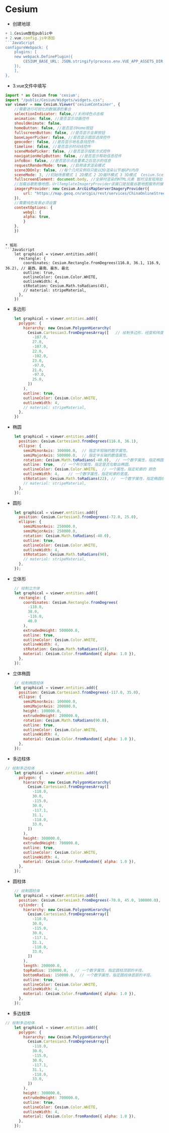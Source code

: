 # Cesium

*  创建地球
```JavaScript
+ 1.Cesium放在public中
+ 2.vue.config.js中添加
```JavaScript
configureWebpack: {
    plugins: [
    new webpack.DefinePlugin({
        CESIUM_BASE_URL: JSON.stringify(process.env.VUE_APP_ASSETS_DIR + '/Cesium')
    }),
    ], 
},
```
+ 3.vue文件中填写
```JavaScript
import * as Cesium from 'cesium';
import "/public/Cesium/Widgets/widgets.css";
var viewer = new Cesium.Viewer('cesiumContainer', {
    //需要进行可视化的数据源的集合
    selectionIndicator: false,//关闭绿色点击框
    animation: false, //是否显示动画控件
    shouldAnimate: false,
    homeButton: false, //是否显示Home按钮
    fullscreenButton: false, //是否显示全屏按钮
    baseLayerPicker: false, //是否显示图层选择控件
    geocoder: false, //是否显示地名查找控件
    timeline: false, //是否显示时间线控件
    sceneModePicker: false, //是否显示投影方式控件
    navigationHelpButton: false, //是否显示帮助信息控件
    infoBox: false, //是否显示点击要素之后显示的信息
    requestRenderMode: true, //启用请求渲染模式
    scene3DOnly: false, //每个几何实例将只能以3D渲染以节省GPU内存
    sceneMode: 3, //初始场景模式 1 2D模式 2 2D循环模式 3 3D模式  Cesium.SceneMode
    fullscreenElement: document.body, //全屏时渲染的HTML元素 暂时没发现用处
    //加载谷歌影像地图，UrlTemplateImageryProvider该接口是加载谷歌地图服务的接口
    imageryProvider: new Cesium.ArcGisMapServerImageryProvider({
        url: "https://map.geoq.cn/arcgis/rest/services/ChinaOnlineStreetPurplishBlue/MapServer",
    }),
    //需要纯色背景必须设置
    contextOptions: {
        webgl: {
        alpha: true,
        }
    },
    })
```
```

* 矩形
```JavaScript
    let graphical = viewer.entities.add({
      rectangle: {
        coordinates: Cesium.Rectangle.fromDegrees(116.8, 36.1, 116.9, 36.2), // 最西、最南、最东、最北
        outline: true,
        outlineColor: Cesium.Color.WHITE,
        outlineWidth: 4,
        stRotation: Cesium.Math.toRadians(45),
        // material: stripeMaterial,
      },
    })
```
* 多边形
```JavaScript
 	let graphical = viewer.entities.add({
      polygon: {
        hierarchy: new Cesium.PolygonHierarchy(
          Cesium.Cartesian3.fromDegreesArray([   // 绘制多边形，经度和纬度值列表。值交替显示[经度，纬度，经度，纬度...]。
            -107.0,
            27.0,
            -107.0,
            22.0,
            -102.0,
            23.0,
            -97.0,
            21.0,
            -97.0,
            25.0,
          ])
        ),
        outline: true,
        outlineColor: Cesium.Color.WHITE,
        outlineWidth: 4,
        // material: stripeMaterial,
      },
    })
```
* 椭圆
```JavaScript
 	let graphical = viewer.entities.add({
      position: Cesium.Cartesian3.fromDegrees(116.8, 36.1),
      ellipse: {
        semiMinorAxis: 300000.0,  // 指定半短轴的数字属性。
        semiMajorAxis: 500000.0,  // 指定半长轴的数值属性。
        rotation: Cesium.Math.toRadians(-40.0),  // 一个数字属性，指定椭圆从北方逆时针旋转。
        outline: true,   // 一个布尔属性，指定是否勾勒出椭圆。
        outlineColor: Cesium.Color.WHITE,  // 一个属性，指定轮廓的 颜色 
        outlineWidth: 4,    // 一个数字属性，指定轮廓的宽度。
        stRotation: Cesium.Math.toRadians(22), //  一个数字属性，指定椭圆纹理从北方逆时针旋转。
        // material: stripeMaterial,
      },
    });
```
* 圆形
```JavaScript
	let graphical = viewer.entities.add({
      position: Cesium.Cartesian3.fromDegrees(-72.0, 25.0),
      ellipse: {
        semiMinorAxis: 250000.0,
        semiMajorAxis: 250000.0,
        rotation: Cesium.Math.toRadians(-40.0),
        outline: true,
        outlineColor: Cesium.Color.WHITE,
        outlineWidth: 4,
        stRotation: Cesium.Math.toRadians(90),
        // material: stripeMaterial,
      },
    });
```
* 立体形
```JavaScript
	// 绘制立方体
    let graphical = viewer.entities.add({
      rectangle: {
        coordinates: Cesium.Rectangle.fromDegrees(
          -118.0,
          38.0,
          -116.0,
          40.0
        ),
        extrudedHeight: 500000.0,
        outline: true,
        outlineColor: Cesium.Color.WHITE,
        outlineWidth: 4,
        stRotation: Cesium.Math.toRadians(45),
        material: Cesium.Color.fromRandom({ alpha: 1.0 }),
      },
    });
```
* 立体椭圆
```JavaScript
	// 绘制椭圆柱体
    let graphical = viewer.entities.add({
      position: Cesium.Cartesian3.fromDegrees(-117.0, 35.0),
      ellipse: {
        semiMinorAxis: 100000.0,
        semiMajorAxis: 200000.0,
        height: 100000.0,
        extrudedHeight: 200000.0,
        rotation: Cesium.Math.toRadians(90.0),
        outline: true,
        outlineColor: Cesium.Color.WHITE,
        outlineWidth: 4,
        material: Cesium.Color.fromRandom({ alpha: 1.0 }),
      },
    });
```
* 多边柱体
```JavaScript
// 绘制多边柱体
    let graphical = viewer.entities.add({
      polygon: {
        hierarchy: new Cesium.PolygonHierarchy(
          Cesium.Cartesian3.fromDegreesArray([
            -118.0,
            30.0,
            -115.0,
            30.0,
            -117.1,
            31.1,
            -118.0,
            33.0,
          ])
        ),
        height: 300000.0,
        extrudedHeight: 700000.0,
        outline: true,
        outlineColor: Cesium.Color.WHITE,
        outlineWidth: 4,
        material: Cesium.Color.fromRandom({ alpha: 1.0 }),
      },
    });
```

* 圆柱体
```JavaScript
    // 绘制圆柱体
    let graphical = viewer.entities.add({
      position: Cesium.Cartesian3.fromDegrees(-70.0, 45.0, 100000.0),
      cylinder: {
        hierarchy: new Cesium.PolygonHierarchy(
          Cesium.Cartesian3.fromDegreesArray([
            -118.0,
            30.0,
            -115.0,
            30.0,
            -117.1,
            31.1,
            -118.0,
            33.0,
          ])
        ),
        length: 200000.0,
        topRadius: 150000.0,   // 一个数字属性，指定圆柱顶部的半径。
        bottomRadius: 150000.0,  // 一个数字属性，指定圆柱体底部的半径。
        outline: true,
        outlineColor: Cesium.Color.WHITE,
        outlineWidth: 4,
        material: Cesium.Color.fromRandom({ alpha: 1.0 }),
      },
    });
```
* 多边柱体
```JavaScript
// 绘制多边柱体
    let graphical = viewer.entities.add({
      polygon: {
        hierarchy: new Cesium.PolygonHierarchy(
          Cesium.Cartesian3.fromDegreesArray([
            -118.0,
            30.0,
            -115.0,
            30.0,
            -117.1,
            31.1,
            -118.0,
            33.0,
          ])
        ),
        height: 300000.0,
        extrudedHeight: 700000.0,
        outline: true,
        outlineColor: Cesium.Color.WHITE,
        outlineWidth: 4,
        material: Cesium.Color.fromRandom({ alpha: 1.0 }),
      },
    });
```
 
